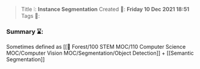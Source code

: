 > Title ❕: **Instance Segmentation**
> Created 📅: **Friday 10 Dec 2021 18:51**
  Tags 📎:

### Summary ⌛:
Sometimes defined as [[🌳 Forest/100 STEM MOC/110 Computer Science MOC/Computer Vision MOC/Segmentation/Object Detection]] + [[Semantic Segmentation]]